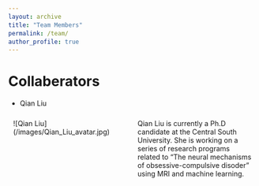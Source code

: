```yaml
---
layout: archive
title: "Team Members"
permalink: /team/
author_profile: true
---
```


Collaberators
======
* Qian Liu
<div style="display: flex;">
  <div style="flex: 1; padding: 10px;">
    ![Qian Liu](/images/Qian_Liu_avatar.jpg)
  </div>
  <div style="flex: 1; padding: 10px;">
    Qian Liu is currently a Ph.D candidate at the Central South University. She is working on a series of research programs related to “The neural mechanisms of obsessive-compulsive disoder” using MRI and machine learning. 
  </div>
</div>
